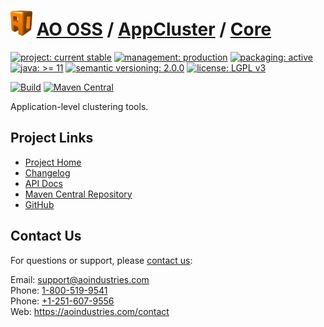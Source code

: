 # [<img src="ao-logo.png" alt="AO Logo" width="35" height="40">](https://github.com/aoindustries) [AO OSS](https://github.com/aoindustries/ao-oss) / [AppCluster](https://github.com/aoindustries/ao-appcluster) / [Core](https://github.com/aoindustries/ao-appcluster-core)

[![project: current stable](https://oss.aoapps.com/ao-badges/project-current-stable.svg)](https://aoindustries.com/life-cycle#project-current-stable)
[![management: production](https://oss.aoapps.com/ao-badges/management-production.svg)](https://aoindustries.com/life-cycle#management-production)
[![packaging: active](https://oss.aoapps.com/ao-badges/packaging-active.svg)](https://aoindustries.com/life-cycle#packaging-active)  
[![java: &gt;= 11](https://oss.aoapps.com/ao-badges/java-11.svg)](https://docs.oracle.com/en/java/javase/11/docs/api/)
[![semantic versioning: 2.0.0](https://oss.aoapps.com/ao-badges/semver-2.0.0.svg)](http://semver.org/spec/v2.0.0.html)
[![license: LGPL v3](https://oss.aoapps.com/ao-badges/license-lgpl-3.0.svg)](https://www.gnu.org/licenses/lgpl-3.0)

[![Build](https://github.com/aoindustries/ao-appcluster-core/workflows/Build/badge.svg?branch=master)](https://github.com/aoindustries/ao-appcluster-core/actions?query=workflow%3ABuild)
[![Maven Central](https://maven-badges.herokuapp.com/maven-central/com.aoapps/ao-appcluster-core/badge.svg)](https://maven-badges.herokuapp.com/maven-central/com.aoapps/ao-appcluster-core)

Application-level clustering tools.

## Project Links
* [Project Home](https://oss.aoapps.com/appcluster/core/)
* [Changelog](https://oss.aoapps.com/appcluster/core/changelog)
* [API Docs](https://oss.aoapps.com/appcluster/core/apidocs/)
* [Maven Central Repository](https://search.maven.org/artifact/com.aoapps/ao-appcluster-core)
* [GitHub](https://github.com/aoindustries/ao-appcluster-core)

## Contact Us
For questions or support, please [contact us](https://aoindustries.com/contact):

Email: [support@aoindustries.com](mailto:support@aoindustries.com)  
Phone: [1-800-519-9541](tel:1-800-519-9541)  
Phone: [+1-251-607-9556](tel:+1-251-607-9556)  
Web: https://aoindustries.com/contact
